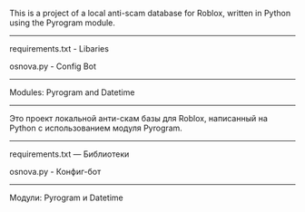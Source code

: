 This is a project of a local anti-scam database for Roblox, written in Python using the Pyrogram module.
______________________

requirements.txt - Libaries

osnova.py - Config Bot

____________________________________

Modules: Pyrogram and Datetime
-  - - - - - - - - - - - - - - - - - - -

Это проект локальной анти-скам базы для Roblox, написанный на Python с использованием модуля Pyrogram.
______________________

requirements.txt — Библиотеки

osnova.py - Конфиг-бот

____________________________________

Модули: Pyrogram и Datetime
